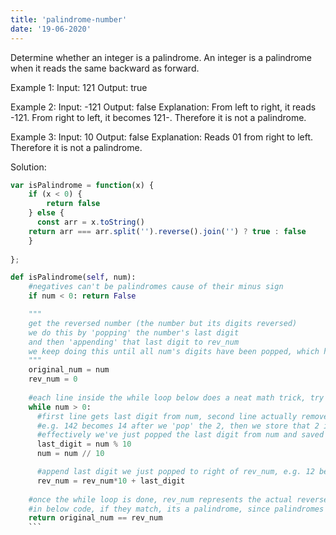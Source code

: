 ```yaml
--- 
title: 'palindrome-number'
date: '19-06-2020'
---
```


Determine whether an integer is a palindrome. An integer is a palindrome when it reads the same backward as forward.

Example 1:
Input: 121
Output: true

Example 2:
Input: -121
Output: false
Explanation: From left to right, it reads -121. From right to left, it becomes 121-. Therefore it is not a palindrome.

Example 3:
Input: 10
Output: false
Explanation: Reads 01 from right to left. Therefore it is not a palindrome.


Solution:

```js
var isPalindrome = function(x) {
    if (x < 0) {
        return false
    } else {
      const arr = x.toString()
    return arr === arr.split('').reverse().join('') ? true : false  
    }
    
};
```

```py
def isPalindrome(self, num):
	#negatives can't be palindromes cause of their minus sign
    if num < 0: return False

    """
    get the reversed number (the number but its digits reversed)
    we do this by 'popping' the number's last digit
    and then 'appending' that last digit to rev_num
    we keep doing this until all num's digits have been popped, which happens when num becomes 0
	"""
    original_num = num
    rev_num = 0
	
	#each line inside the while loop below does a neat math trick, try them w/ pencil & paper to understand them
    while num > 0:
      #first line gets last digit from num, second line actually removes the last digit
	  #e.g. 142 becomes 14 after we 'pop' the 2, then we store that 2 into last_digit
	  #effectively we've just popped the last digit from num and saved it
      last_digit = num % 10
      num = num // 10

      #append last digit we just popped to right of rev_num, e.g. 12 becomes 125 after appending 5
      rev_num = rev_num*10 + last_digit
    
	#once the while loop is done, rev_num represents the actual reversed number we wanted
	#in below code, if they match, its a palindrome, since palindromes are symmetrical!
    return original_num == rev_num
    ```